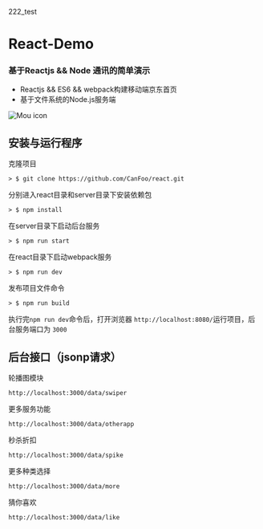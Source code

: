 222_test
# React-Demo

### 基于Reactjs && Node 通讯的简单演示

* Reactjs && ES6 && webpack构建移动端京东首页
* 基于文件系统的Node.js服务端

![Mou icon](./jd.png)

## 安装与运行程序

克隆项目

```
> $ git clone https://github.com/CanFoo/react.git
```

分别进入react目录和server目录下安装依赖包

```
> $ npm install
```

在server目录下启动后台服务

```
> $ npm run start
```

在react目录下启动webpack服务

```
> $ npm run dev
```

发布项目文件命令

```
> $ npm run build
```

执行完`npm run dev`命令后，打开浏览器 `http://localhost:8080/`运行项目，后台服务端口为 `3000`

## 后台接口（jsonp请求）
轮播图模块
```
http://localhost:3000/data/swiper
```

更多服务功能
```
http://localhost:3000/data/otherapp
```

秒杀折扣
```
http://localhost:3000/data/spike
```

更多种类选择
```
http://localhost:3000/data/more
```

猜你喜欢
```
http://localhost:3000/data/like
```
